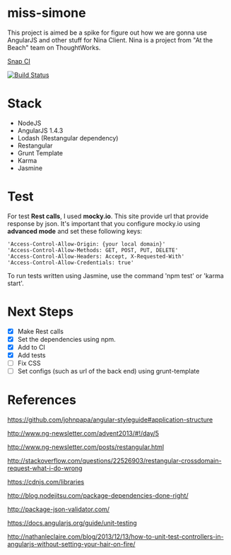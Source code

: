# miss-simone
This project is aimed be a spike for figure out how we are gonna use AngularJS and other stuff for Nina Client.
Nina is a project from "At the Beach" team on ThoughtWorks.

[Snap CI](https://snap-ci.com)

[![Build Status](https://snap-ci.com/roselmamendes/miss-simone/branch/master/build_image)](https://snap-ci.com/roselmamendes/miss-simone/branch/master)

# Stack
 - NodeJS
 - AngularJS 1.4.3
 - Lodash (Restangular dependency)
 - Restangular
 - Grunt Template
 - Karma
 - Jasmine
 
# Test
For test **Rest calls**, I used **mocky.io**. This site provide url that provide response by json.
It's important that you configure mocky.io using **advanced mode** and set these following keys:

    'Access-Control-Allow-Origin: {your local domain}'
    'Access-Control-Allow-Methods: GET, POST, PUT, DELETE'
    'Access-Control-Allow-Headers: Accept, X-Requested-With'
    'Access-Control-Allow-Credentials: true'
 
 To run tests written using Jasmine, use the command 'npm test' or 'karma start'.
 
# Next Steps
 - [x] Make Rest calls
 - [x] Set the dependencies using npm.
 - [x] Add to CI
 - [x] Add tests
 - [ ] Fix CSS
 - [ ] Set configs (such as url of the back end) using grunt-template
 
# References
 https://github.com/johnpapa/angular-styleguide#application-structure

 http://www.ng-newsletter.com/advent2013/#!/day/5
 
 http://www.ng-newsletter.com/posts/restangular.html
 
 http://stackoverflow.com/questions/22526903/restangular-crossdomain-request-what-i-do-wrong

 https://cdnjs.com/libraries
 
 http://blog.nodejitsu.com/package-dependencies-done-right/
 
 http://package-json-validator.com/
 
 https://docs.angularjs.org/guide/unit-testing
 
 http://nathanleclaire.com/blog/2013/12/13/how-to-unit-test-controllers-in-angularjs-without-setting-your-hair-on-fire/
